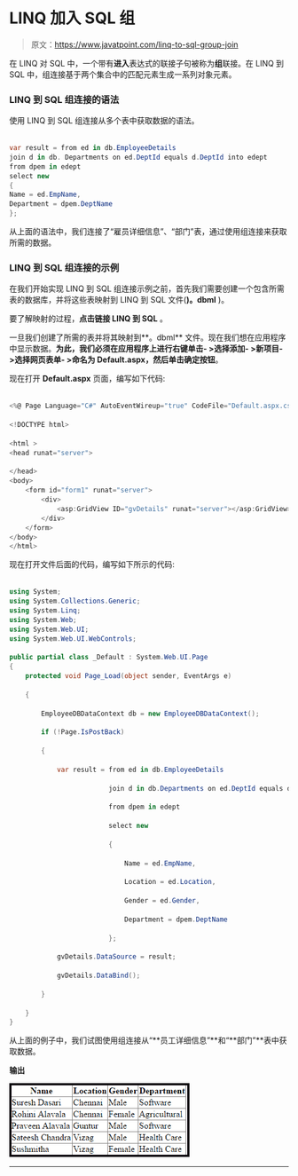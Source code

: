 # LINQ 加入 SQL 组

> 原文：<https://www.javatpoint.com/linq-to-sql-group-join>

在 LINQ 对 SQL 中，一个带有**进入**表达式的联接子句被称为**组**联接。在 LINQ 到 SQL 中，组连接基于两个集合中的匹配元素生成一系列对象元素。

### LINQ 到 SQL 组连接的语法

使用 LINQ 到 SQL 组连接从多个表中获取数据的语法。

```cs

var result = from ed in db.EmployeeDetails
join d in db. Departments on ed.DeptId equals d.DeptId into edept
from dpem in edept
select new
{
Name = ed.EmpName,
Department = dpem.DeptName
};

```

从上面的语法中，我们连接了“雇员详细信息”、“部门”表，通过使用组连接来获取所需的数据。

### LINQ 到 SQL 组连接的示例

在我们开始实现 LINQ 到 SQL 组连接示例之前，首先我们需要创建一个包含所需表的数据库，并将这些表映射到 LINQ 到 SQL 文件(**)。dbml** )。

要了解映射的过程，**点击链接 LINQ 到 SQL** 。

一旦我们创建了所需的表并将其映射到**。dbml** 文件。现在我们想在应用程序中显示数据。**为此，我们必须在应用程序上进行右键单击- >选择添加- >新项目- >选择网页表单- >命名为 Default.aspx，然后单击确定按钮**。

现在打开 **Default.aspx** 页面，编写如下代码:

```cs

<%@ Page Language="C#" AutoEventWireup="true" CodeFile="Default.aspx.cs" Inherits="_Default" %>

<!DOCTYPE html>

<html >
<head runat="server">

</head>
<body>
    <form id="form1" runat="server">
        <div>
            <asp:GridView ID="gvDetails" runat="server"></asp:GridView>
        </div>
    </form>
</body>
</html>

```

现在打开文件后面的代码，编写如下所示的代码:

```cs

using System;
using System.Collections.Generic;
using System.Linq;
using System.Web;
using System.Web.UI;
using System.Web.UI.WebControls;

public partial class _Default : System.Web.UI.Page
{
    protected void Page_Load(object sender, EventArgs e)

    {

        EmployeeDBDataContext db = new EmployeeDBDataContext();

        if (!Page.IsPostBack)

        {

            var result = from ed in db.EmployeeDetails

                         join d in db.Departments on ed.DeptId equals d.DeptId into edept

                         from dpem in edept

                         select new

                         {

                             Name = ed.EmpName,

                             Location = ed.Location,

                             Gender = ed.Gender,

                             Department = dpem.DeptName

                         };

            gvDetails.DataSource = result;

            gvDetails.DataBind();

        }

    }
}

```

从上面的例子中，我们试图使用组连接从“**员工详细信息”**和“**部门”**表中获取数据。

**输出**

![LINQ To SQL Group Join](img/c9fdb493b95d71af5e18ab7a22d58b6e.png)

* * *
